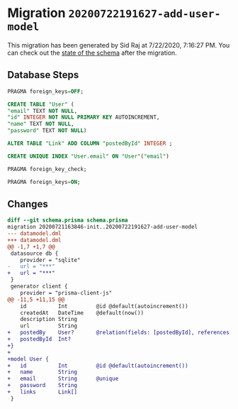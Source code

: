 # Migration `20200722191627-add-user-model`

This migration has been generated by Sid Raj at 7/22/2020, 7:16:27 PM.
You can check out the [state of the schema](./schema.prisma) after the migration.

## Database Steps

```sql
PRAGMA foreign_keys=OFF;

CREATE TABLE "User" (
"email" TEXT NOT NULL,
"id" INTEGER NOT NULL PRIMARY KEY AUTOINCREMENT,
"name" TEXT NOT NULL,
"password" TEXT NOT NULL)

ALTER TABLE "Link" ADD COLUMN "postedById" INTEGER ;

CREATE UNIQUE INDEX "User.email" ON "User"("email")

PRAGMA foreign_key_check;

PRAGMA foreign_keys=ON;
```

## Changes

```diff
diff --git schema.prisma schema.prisma
migration 20200721163846-init..20200722191627-add-user-model
--- datamodel.dml
+++ datamodel.dml
@@ -1,7 +1,7 @@
 datasource db {
 	provider = "sqlite"
-	url = "***"
+	url = "***"
 }
 generator client {
 	provider = "prisma-client-js"
@@ -11,5 +11,15 @@
 	id 			Int 		@id @default(autoincrement())
 	createdAt	DateTime	@default(now())
 	description	String
 	url			String
+	postedBy	User?		@relation(fields: [postedById], references: [id])
+	postedById 	Int?
+}
+
+model User {
+	id			Int			@id @default(autoincrement())
+	name		String
+	email		String		@unique
+	password	String
+	links		Link[]
 }
```


